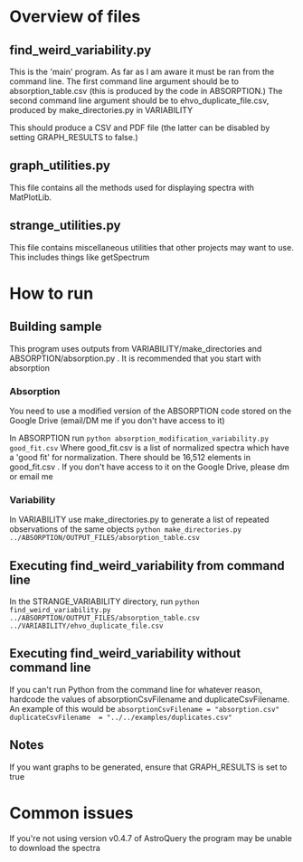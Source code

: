 # Overview of files

## find_weird_variability.py
This is the 'main' program. As far as I am aware it must be ran from the command line. The first command line argument should be to absorption_table.csv (this is produced by the code in ABSORPTION.) The second command line argument should be to ehvo_duplicate_file.csv, produced by make_directories.py in VARIABILITY



This should produce a CSV and PDF file (the latter can be disabled by setting GRAPH_RESULTS to false.) 

## graph_utilities.py
This file contains all the methods used for displaying spectra with MatPlotLib.

## strange_utilities.py
This file contains miscellaneous utilities that other projects may want to use. This includes things like getSpectrum

# How to run

## Building sample
This program uses outputs from VARIABILITY/make_directories and ABSORPTION/absorption.py . It is recommended that you start with absorption

### Absorption
You need to use a modified version of the ABSORPTION code stored on the Google Drive (email/DM me if you don't have access to it)

In ABSORPTION run
`
python absorption_modification_variability.py good_fit.csv
`
Where good_fit.csv is a list of normalized spectra which have a 'good fit' for normalization. There should be 16,512 elements in good_fit.csv . If you don't have access to it on the Google Drive, please dm or email me

### Variability
In VARIABILITY use make_directories.py to generate a list of repeated observations of the same objects
`
python make_directories.py ../ABSORPTION/OUTPUT_FILES/absorption_table.csv
`
## Executing find_weird_variability from command line
In the STRANGE_VARIABILITY directory, run
`
python find_weird_variability.py ../ABSORPTION/OUTPUT_FILES/absorption_table.csv ../VARIABILITY/ehvo_duplicate_file.csv
`

## Executing find_weird_variability without command line
If you can't run Python from the command line for whatever reason, hardcode the values of absorptionCsvFilename and duplicateCsvFilename. An example of this would be
`
absorptionCsvFilename = "absorption.csv"
duplicateCsvFilename  = "../../examples/duplicates.csv"
`
## Notes
If you want graphs to be generated, ensure that GRAPH_RESULTS is set to true

# Common issues
If you're not using version v0.4.7 of AstroQuery the program may be unable to download the spectra
